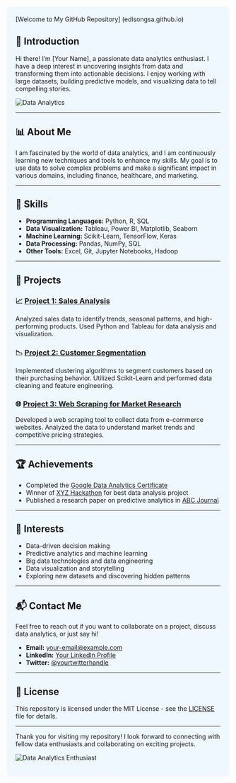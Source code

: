 <div style="background-color: #f0f8ff; padding: 20px; border-radius: 10px;">
[Welcome to My GitHub Repository] (edisongsa.github.io)

## 👋 Introduction
Hi there! I’m [Your Name], a passionate data analytics enthusiast. I have a deep interest in uncovering insights from data and transforming them into actionable decisions. I enjoy working with large datasets, building predictive models, and visualizing data to tell compelling stories.

![Data Analytics](https://example.com/your-image.jpg) <!-- Replace with an appropriate image URL -->

---

## 📊 About Me
I am fascinated by the world of data analytics, and I am continuously learning new techniques and tools to enhance my skills. My goal is to use data to solve complex problems and make a significant impact in various domains, including finance, healthcare, and marketing.

---

## 🔧 Skills
- **Programming Languages:** Python, R, SQL
- **Data Visualization:** Tableau, Power BI, Matplotlib, Seaborn
- **Machine Learning:** Scikit-Learn, TensorFlow, Keras
- **Data Processing:** Pandas, NumPy, SQL
- **Other Tools:** Excel, Git, Jupyter Notebooks, Hadoop

---

## 📂 Projects

### 📈 [Project 1: Sales Analysis](https://github.com/your-username/project1)
Analyzed sales data to identify trends, seasonal patterns, and high-performing products. Used Python and Tableau for data analysis and visualization.

### 📉 [Project 2: Customer Segmentation](https://github.com/your-username/project2)
Implemented clustering algorithms to segment customers based on their purchasing behavior. Utilized Scikit-Learn and performed data cleaning and feature engineering.

### 🌐 [Project 3: Web Scraping for Market Research](https://github.com/your-username/project3)
Developed a web scraping tool to collect data from e-commerce websites. Analyzed the data to understand market trends and competitive pricing strategies.

---

## 🏆 Achievements
- Completed the [Google Data Analytics Certificate](https://www.coursera.org/professional-certificates/google-data-analytics)
- Winner of [XYZ Hackathon](https://example.com/hackathon) for best data analysis project
- Published a research paper on predictive analytics in [ABC Journal](https://example.com/journal)

---

## 🌟 Interests
- Data-driven decision making
- Predictive analytics and machine learning
- Big data technologies and data engineering
- Data visualization and storytelling
- Exploring new datasets and discovering hidden patterns

---

## 📬 Contact Me
Feel free to reach out if you want to collaborate on a project, discuss data analytics, or just say hi!

- **Email:** [your-email@example.com](mailto:your-email@example.com)
- **LinkedIn:** [Your LinkedIn Profile](https://www.linkedin.com/in/your-profile/)
- **Twitter:** [@yourtwitterhandle](https://twitter.com/yourtwitterhandle)

---

## 📜 License
This repository is licensed under the MIT License - see the [LICENSE](LICENSE) file for details.

---

Thank you for visiting my repository! I look forward to connecting with fellow data enthusiasts and collaborating on exciting projects.

![Data Analytics Enthusiast](https://example.com/another-image.jpg) <!-- Replace with another image URL -->



